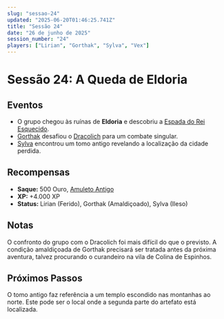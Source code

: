 ```yaml
---
slug: "sessao-24"
updated: "2025-06-20T01:46:25.741Z"
title: "Sessão 24"
date: "26 de junho de 2025"
session_number: "24"
players: ["Lirian", "Gorthak", "Sylva", "Vex"]
---
```


# Sessão 24: A Queda de Eldoria

## Eventos

- O grupo chegou às ruínas de **Eldoria** e descobriu a [Espada do Rei Esquecido](/items/sword-of-the-forgotten-king).
- [Gorthak](/characters/npcs/gorthak) desafiou o [Dracolich](/characters/monsters/dracolich) para um combate singular.
- [Sylva](/characters/npcs/sylva) encontrou um tomo antigo revelando a localização da cidade perdida.

## Recompensas

- **Saque:** 500 Ouro, [Amuleto Antigo](/items/ancient-amulet)
- **XP:** +4.000 XP
- **Status:** Lirian (Ferido), Gorthak (Amaldiçoado), Sylva (Ileso)

## Notas

O confronto do grupo com o Dracolich foi mais difícil do que o previsto. A condição amaldiçoada de Gorthak precisará ser tratada antes da próxima aventura, talvez procurando o curandeiro na vila de Colina de Espinhos.

## Próximos Passos

O tomo antigo faz referência a um templo escondido nas montanhas ao norte. Este pode ser o local onde a segunda parte do artefato está localizada.

